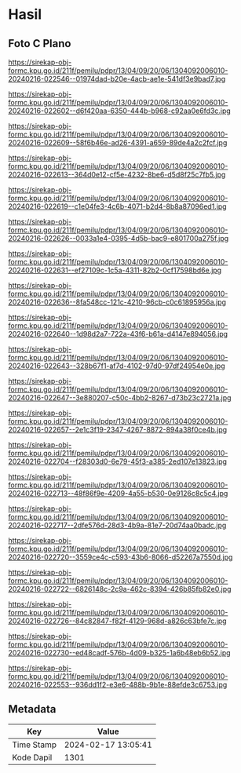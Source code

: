 # Hasil

## Foto C Plano

https://sirekap-obj-formc.kpu.go.id/211f/pemilu/pdpr/13/04/09/20/06/1304092006010-20240216-022546--01974dad-b20e-4acb-ae1e-541df3e9bad7.jpg

https://sirekap-obj-formc.kpu.go.id/211f/pemilu/pdpr/13/04/09/20/06/1304092006010-20240216-022602--d6f420aa-6350-444b-b968-c92aa0e6fd3c.jpg

https://sirekap-obj-formc.kpu.go.id/211f/pemilu/pdpr/13/04/09/20/06/1304092006010-20240216-022609--58f6b46e-ad26-4391-a659-89de4a2c2fcf.jpg

https://sirekap-obj-formc.kpu.go.id/211f/pemilu/pdpr/13/04/09/20/06/1304092006010-20240216-022613--364d0e12-cf5e-4232-8be6-d5d8f25c7fb5.jpg

https://sirekap-obj-formc.kpu.go.id/211f/pemilu/pdpr/13/04/09/20/06/1304092006010-20240216-022619--c1e04fe3-4c6b-4071-b2d4-8b8a87096ed1.jpg

https://sirekap-obj-formc.kpu.go.id/211f/pemilu/pdpr/13/04/09/20/06/1304092006010-20240216-022626--0033a1e4-0395-4d5b-bac9-e801700a275f.jpg

https://sirekap-obj-formc.kpu.go.id/211f/pemilu/pdpr/13/04/09/20/06/1304092006010-20240216-022631--ef27109c-1c5a-4311-82b2-0cf17598bd6e.jpg

https://sirekap-obj-formc.kpu.go.id/211f/pemilu/pdpr/13/04/09/20/06/1304092006010-20240216-022636--8fa548cc-121c-4210-96cb-c0c61895956a.jpg

https://sirekap-obj-formc.kpu.go.id/211f/pemilu/pdpr/13/04/09/20/06/1304092006010-20240216-022640--1d98d2a7-722a-43f6-b61a-d4147e894056.jpg

https://sirekap-obj-formc.kpu.go.id/211f/pemilu/pdpr/13/04/09/20/06/1304092006010-20240216-022643--328b67f1-af7d-4102-97d0-97df24954e0e.jpg

https://sirekap-obj-formc.kpu.go.id/211f/pemilu/pdpr/13/04/09/20/06/1304092006010-20240216-022647--3e880207-c50c-4bb2-8267-d73b23c2721a.jpg

https://sirekap-obj-formc.kpu.go.id/211f/pemilu/pdpr/13/04/09/20/06/1304092006010-20240216-022657--2e1c3f19-2347-4267-8872-894a38f0ce4b.jpg

https://sirekap-obj-formc.kpu.go.id/211f/pemilu/pdpr/13/04/09/20/06/1304092006010-20240216-022704--f28303d0-6e79-45f3-a385-2ed107e13823.jpg

https://sirekap-obj-formc.kpu.go.id/211f/pemilu/pdpr/13/04/09/20/06/1304092006010-20240216-022713--48f86f9e-4209-4a55-b530-0e9126c8c5c4.jpg

https://sirekap-obj-formc.kpu.go.id/211f/pemilu/pdpr/13/04/09/20/06/1304092006010-20240216-022717--2dfe576d-28d3-4b9a-81e7-20d74aa0badc.jpg

https://sirekap-obj-formc.kpu.go.id/211f/pemilu/pdpr/13/04/09/20/06/1304092006010-20240216-022720--3559ce4c-c593-43b6-8066-d52267a7550d.jpg

https://sirekap-obj-formc.kpu.go.id/211f/pemilu/pdpr/13/04/09/20/06/1304092006010-20240216-022722--6826148c-2c9a-462c-8394-426b85fb82e0.jpg

https://sirekap-obj-formc.kpu.go.id/211f/pemilu/pdpr/13/04/09/20/06/1304092006010-20240216-022726--84c82847-f82f-4129-968d-a826c63bfe7c.jpg

https://sirekap-obj-formc.kpu.go.id/211f/pemilu/pdpr/13/04/09/20/06/1304092006010-20240216-022730--ed48cadf-576b-4d09-b325-1a6b48eb6b52.jpg

https://sirekap-obj-formc.kpu.go.id/211f/pemilu/pdpr/13/04/09/20/06/1304092006010-20240216-022553--936dd1f2-e3e6-488b-9b1e-88efde3c6753.jpg


## Metadata

| Key        | Value               |
| ---------- | ------------------- |
| Time Stamp | 2024-02-17 13:05:41 |
| Kode Dapil | 1301                |



